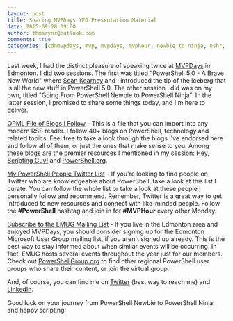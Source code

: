 ```yaml
---
layout: post
title: Sharing MVPDays YEG Presentation Material
date: 2015-09-28 09:00
author: thmsrynr@outlook.com
comments: true
categories: [cdnmvpdays, mvp, mvpdays, mvphour, newbie to ninja, nshr, PowerShell, powershell]
---
```

Last week, I had the distinct pleasure of speaking twice at <a href="http://www.mvpdays.com/" target="_blank">MVPDays</a> in Edmonton. I did two sessions. The first was titled "PowerShell 5.0 - A Brave New World" where <a href="https://twitter.com/energizedtech" target="_blank">Sean Kearney</a> and I introduced the tip of the iceberg that is all the new stuff in PowerShell 5.0. The other session I did was on my own, titled "Going From PowerShell Newbie to PowerShell Ninja". In the latter session, I promised to share some things today, and I'm here to deliver.

<a href="{{ site.baseurl }}/mvpdayscontent/ThomasRaynerFollowedBlogs.opml" target="_blank">OPML File of Blogs I Follow</a> - This is a file that you can import into any modern RSS reader. I follow 40+ blogs on PowerShell, technology and related topics. Feel free to take a look through the blogs I've endorsed here and follow all of them, or just the ones that make sense to you. Among these blogs are the premier resources I mentioned in my session: <a href="http://blogs.technet.com/b/heyscriptingguy/" target="_blank">Hey, Scripting Guy!</a> and <a href="http://powershell.org/wp/blog-page/" target="_blank">PowerShell.org</a>.

<a href="https://twitter.com/MrThomasRayner/lists/powershell-people" target="_blank">My PowerShell People Twitter List</a> - If you're looking to find people on Twitter who are knowledgeable about PowerShell, take a look at this list I curate. You can follow the whole list or take a look at these people I personally follow and recommend. Remember, Twitter is a great way to get introduced to new resources and connect with like-minded people. Follow the <strong>#PowerShell</strong> hashtag and join in for <strong>#MVPHour</strong> every other Monday.

<a href="http://emug.us6.list-manage.com/subscribe?u=47e9e65f359cf32ae33954ef4&amp;id=652d5a69f7" target="_blank">Subscribe to the EMUG Mailing List</a> - If you live in the Edmonton area and enjoyed MVPDays, you should consider signing up for the Edmonton Microsoft User Group mailing list, if you aren't signed up already. This is the best way to stay informed about when similar events will be occurring. In fact, EMUG hosts several events throughout the year just for our members. Check out <a href="http://powershellgroup.org/" target="_blank">PowerShellGroup.org</a> to find other regional PowerShell user groups who share their content, or join the virtual group.

And, of course, you can find me on <a href="http://twitter.com/MrThomasRayner" target="_blank">Twitter</a> (best way to reach me) and <a href="http://linkedin.com/in/thomasrayner" target="_blank">LinkedIn</a>.

Good luck on your journey from PowerShell Newbie to PowerShell Ninja, and happy scripting!
